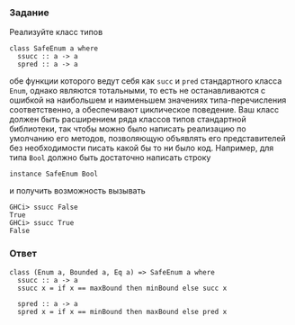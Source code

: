 ### Задание

Реализуйте класс типов

```
class SafeEnum a where
  ssucc :: a -> a
  spred :: a -> a
```

обе функции которого ведут себя как `succ` и `pred` стандартного класса `Enum`, однако являются тотальными, то есть не останавливаются с ошибкой на наибольшем и наименьшем значениях типа-перечисления соответственно, а обеспечивают циклическое поведение. Ваш класс должен быть расширением ряда классов типов стандартной библиотеки, так чтобы можно было написать реализацию по умолчанию его методов, позволяющую объявлять его представителей без необходимости писать какой бы то ни было код. Например, для типа `Bool` должно быть достаточно написать строку

`instance SafeEnum Bool`

и получить возможность вызывать

```
GHCi> ssucc False
True
GHCi> ssucc True
False
```

### Ответ

```
class (Enum a, Bounded a, Eq a) => SafeEnum a where
  ssucc :: a -> a
  ssucc x = if x == maxBound then minBound else succ x

  spred :: a -> a
  spred x = if x == minBound then maxBound else pred x
```